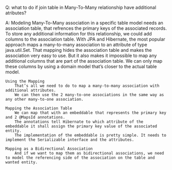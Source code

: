 Q: what to do if join table in Many-To-Many relationship have additional atributes?

A:
    Modeling Many-To-Many association in a specific table model needs an association table, that refrences the primary keys of the associated records.
    To store any additional information for this relationship, we could add columns to the association table.
    With JPA and Hibernate, the most popular approach maps a many-to-many association to an attribute of type java.util.Set. 
    That mapping hides the association table and makes the association very easy to use.
    But it also makes it impossible to map any additional columns that are part of the association table.
    We can only map these columns by using a domain model that’s closer to the actual table model. 
    
    Using the Mapping
        That’s all we need to do to map a many-to-many association with additional attributes.
        We can then use the 2 many-to-one associations in the same way as any other many-to-one association.
    
    Mapping the Association Table
        We can map that with an embeddable that represents the primary key and 2 @MapsId annotations.
        The annotations tell Hibernate to which attribute of the embeddable it shall assign the primary key value of the associated entity.
        The implementation of the embeddable is pretty simple. It needs to implement the Serializable interface and the attributes. 
    
    Mapping as a Bidirectional Association
        And if we want to map them as bidirectional associations, we need to model the referencing side of the association on the table and wanted entity.


        
        




    
